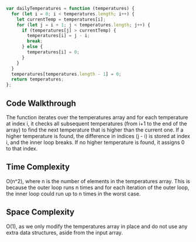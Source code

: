 ```javascript
var dailyTemperatures = function (temperatures) {
  for (let i = 0; i < temperatures.length; i++) {
    let currentTemp = temperatures[i];
    for (let j = i + 1; j < temperatures.length; j++) {
      if (temperatures[j] > currentTemp) {
        temperatures[i] = j - i;
        break;
      } else {
        temperatures[i] = 0;
      }
    }
  }
  temperatures[temperatures.length - 1] = 0;
  return temperatures;
};
```

## Code Walkthrough

The function iterates over the temperatures array and for each temperature at index i, it checks all subsequent temperatures (from i+1 to the end of the array) to find the next temperature that is higher than the current one. If a higher temperature is found, the difference in indices (j - i) is stored at index i, and the inner loop breaks. If no higher temperature is found, it assigns 0 to that index.

## Time Complexity
O(n^2), where n is the number of elements in the temperatures array. This is because the outer loop runs n times and for each iteration of the outer loop, the inner loop could run up to n times in the worst case.

## Space Complexity
O(1), as we only modify the temperatures array in place and do not use any extra data structures, aside from the input array.